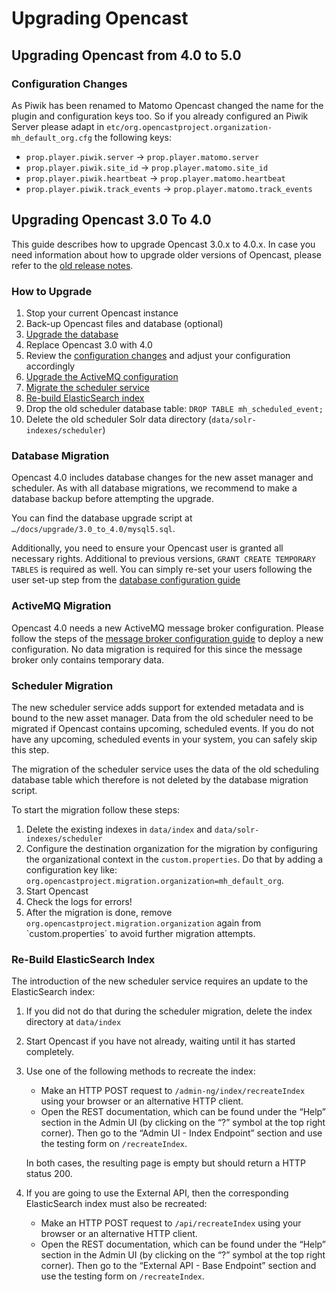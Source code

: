 Upgrading Opencast
==================

Upgrading Opencast from 4.0 to 5.0
----------------------------------

### Configuration Changes


As Piwik has been renamed to Matomo Opencast changed the name for the plugin and configuration keys too.
So if you already configured an Piwik Server please adapt in `etc/org.opencastproject.organization-mh_default_org.cfg`
the following keys:

* `prop.player.piwik.server` -> `prop.player.matomo.server`
* `prop.player.piwik.site_id` -> `prop.player.matomo.site_id`
* `prop.player.piwik.heartbeat` -> `prop.player.matomo.heartbeat`
* `prop.player.piwik.track_events` -> `prop.player.matomo.track_events`


Upgrading Opencast 3.0 To 4.0
-----------------------------

This guide describes how to upgrade Opencast 3.0.x to 4.0.x. In case you need information about how to upgrade older
versions of Opencast, please refer to the [old release notes](https://docs.opencast.org).


### How to Upgrade


1. Stop your current Opencast instance
2. Back-up Opencast files and database (optional)
3. [Upgrade the database](#database-migration)
4. Replace Opencast 3.0 with 4.0
6. Review the [configuration changes](releasenotes#working-file-repository-configuration) and adjust your configuration accordingly
7. [Upgrade the ActiveMQ configuration](#activemq-migration)
8. [Migrate the scheduler service](#scheduler-migration)
9. [Re-build ElasticSearch index](#re-build-elasticsearch-index)
10. Drop the old scheduler database table: `DROP TABLE mh_scheduled_event;`
11. Delete the old scheduler Solr data directory (`data/solr-indexes/scheduler`)


### Database Migration

Opencast 4.0 includes database changes for the new asset manager and scheduler.  As with all database migrations, we
recommend to make a database backup before attempting the upgrade.

You can find the database upgrade script at `…/docs/upgrade/3.0_to_4.0/mysql5.sql`.

Additionally, you need to ensure your Opencast user is granted all necessary rights. Additional to previous
versions, `GRANT CREATE TEMPORARY TABLES` is required as well. You can simply re-set your users following the user
set-up step from the [database configuration guide](configuration/database/#step-1-create-an-opencast-database)


### ActiveMQ Migration

Opencast 4.0 needs a new ActiveMQ message broker configuration. Please follow the steps of the [message broker
configuration guide](configuration/message-broker/) to deploy a new configuration. No data migration is required for
this since the message broker only contains temporary data.


### Scheduler Migration

The new scheduler service adds support for extended metadata and is bound to the new asset manager. Data from the old
scheduler need to be migrated if Opencast contains upcoming, scheduled events. If you do not have any upcoming,
scheduled events in your system, you can safely skip this step.

The migration of the scheduler service uses the data of the old scheduling database table which therefore is not deleted
by the database migration script.

To start the migration follow these steps:

1. Delete the existing indexes in `data/index` and `data/solr-indexes/scheduler`
2. Configure the destination organization for the migration by configuring the organizational context in the
   `custom.properties`. Do that by adding a configuration key like:
   `org.opencastproject.migration.organization=mh_default_org`.
3. Start Opencast
4. Check the logs for errors!
5. After the migration is done, remove `org.opencastproject.migration.organization` again from `custom.properties´ to
   avoid further migration attempts.


### Re-Build ElasticSearch Index

The introduction of the new scheduler service requires an update to the ElasticSearch index:

1. If you did not do that during the scheduler migration, delete the index directory at `data/index`
2. Start Opencast if you have not already, waiting until it has started completely.
3. Use one of the following methods to recreate the index:

    * Make an HTTP POST request to `/admin-ng/index/recreateIndex` using your browser or an alternative HTTP client.
    * Open the REST documentation, which can be found under the “Help” section in the Admin UI (by clicking on the “?”
      symbol at the top right corner). Then go to the “Admin UI - Index Endpoint” section and use the testing form on
      `/recreateIndex`.

    In both cases, the resulting page is empty but should return a HTTP status 200.

4. If you are going to use the External API, then the corresponding ElasticSearch index must also be recreated:

    * Make an HTTP POST request to `/api/recreateIndex` using your browser or an alternative HTTP client.
    * Open the REST documentation, which can be found under the “Help” section in the Admin UI (by clicking on the “?”
      symbol at the top right corner). Then go to the “External API - Base Endpoint” section and use the testing form on
      `/recreateIndex`.

